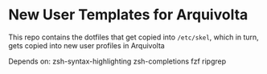 # New User Templates for Arquivolta

This repo contains the dotfiles that get copied into `/etc/skel`, which in turn, gets copied into new user profiles in Arquivolta

Depends on: zsh-syntax-highlighting zsh-completions fzf ripgrep
